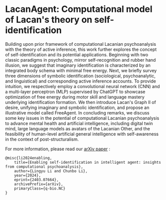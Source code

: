 # LacanAgent: Computational model of Lacan's theory on self-identification

Building upon prior framework of computational Lacanian psychoanalysis with the theory of active inference, this work further explores the concept of self-identification and its potential applications. Beginning with two classic paradigms in psychology, mirror self-recognition and rubber hand illusion, we suggest that imaginary identification is characterized by an integrated body schema with minimal free energy. Next, we briefly survey three dimensions of symbolic identification (sociological, psychoanalytic, and linguistical) and corresponding active inference accounts. To provide intuition, we respectively employ a convolutional neural network (CNN) and a multi-layer perceptron (MLP) supervised by ChatGPT to showcase optimization of free energy during motor skill and language mastery underlying identification formation. We then introduce Lacan's Graph II of desire, unifying imaginary and symbolic identification, and propose an illustrative model called FreeAgent. In concluding remarks, we discuss some key issues in the potential of computational Lacanian psychoanalysis to advance mental health and artificial intelligence, including digital twin mind, large language models as avatars of the Lacanian Other, and the feasibility of human-level artificial general intelligence with self-awareness in the context of post-structuralism.

For more information, please read our [arXiv paper](https://arxiv.org/abs/2403.07664) :
```
@misc{li2024enabling,
    title={Enabling self-identification in intelligent agent: insights from computational psychoanalysis},
    author={Lingyu Li and Chunbo Li},
    year={2024},
    eprint={2403.07664},
    archivePrefix={arXiv},
    primaryClass={q-bio.NC}
}
```
